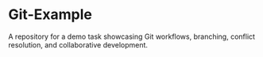 # Git-Example
A repository for a demo task showcasing Git workflows, branching, conflict resolution, and collaborative development.
